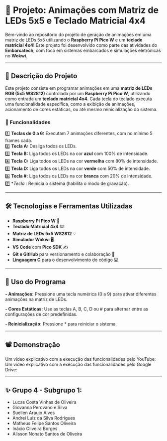 # 🧩 Projeto: Animações com Matriz de LEDs 5x5 e Teclado Matricial 4x4

Bem-vindo ao repositório do projeto de geração de animações em uma matriz de LEDs 5x5 utilizando o **Raspberry Pi Pico W** e um **teclado matricial 4x4**! Este projeto foi desenvolvido como parte das atividades do **Embarcatech**, com foco em sistemas embarcados e simulações eletrônicas no **Wokwi**.

---

## 📜 Descrição do Projeto

Este projeto consiste em programar animações em uma **matriz de LEDs RGB (5x5 WS2812)** controlada por um **Raspberry Pi Pico W**, utilizando como entrada um **teclado matricial 4x4**. Cada tecla do teclado executa uma funcionalidade específica, como a exibição de animações, acionamento de cores estáticas, ou até mesmo reinicialização do sistema.

### 🎯 Funcionalidades

1️⃣ **Teclas de 0 a 6:** Executam 7 animações diferentes, com no mínimo 5 frames cada.  
2️⃣ **Tecla A:** Desliga todos os LEDs.  
3️⃣ **Tecla B:** Liga todos os LEDs na cor **azul** com 100% de intensidade.  
4️⃣ **Tecla C:** Liga todos os LEDs na cor **vermelha** com 80% de intensidade.  
5️⃣ **Tecla D:** Liga todos os LEDs na cor **verde** com 50% de intensidade.  
6️⃣ **Tecla #:** Liga todos os LEDs na cor **branca** com 20% de intensidade.  
7️⃣ **Tecla *:** Reinicia o sistema (habilita o modo de gravação).  

---

## 🛠️ Tecnologias e Ferramentas Utilizadas

- **Raspberry Pi Pico W** 🛜
- **Teclado Matricial 4x4** ⌨️
- **Matriz de LEDs 5x5 WS2812** 💡
- **Simulador Wokwi** 🖥️
- **VS Code** com **Pico SDK** ✍️
- **Git e GitHub** para versionamento e colaboração 🤝
- **Linguagem C** para o desenvolvimento do código 💻

---

## 📖 Uso do Programa

**- Animações:** Pressione uma tecla numérica (0 a 9) para ativar diferentes animações na matriz de LEDs.

**- Cores Estáticas:** Use as teclas A, B, C, D ou # para alternar entre as configurações de cor predefinidas.

**- Reinicialização:** Pressione * para reiniciar o sistema.

---

## 📽️ Demonstração

Um vídeo explicativo com a execução das funcionalidades pelo YouTube:
Um vídeo explicativo com a execução das funcionalidades pelo Google Drive:

---

## ✨ Grupo 4 - Subgrupo 1:

- Lucas Costa Vinhas de Oliveira
- Giovanna Perovano e Silva
- Suellen Araujo Alves
- Andrei Luiz da Silva Rodrigues
- Matheus Felipe Santos Oliveira
- Inácio Oliveira Borges
- Alisson Nonato Santos de Oliveira
